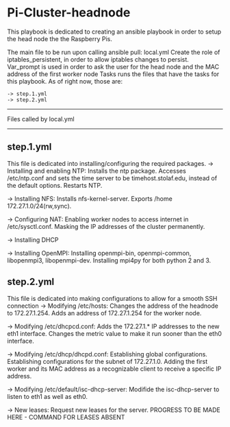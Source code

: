 # Pi-Cluster-headnode
This playbook is dedicated to creating an ansible playbook in order to setup the head node the the Raspberry Pis.

The main file to be run upon calling ansible pull: local.yml
    Create the role of iptables_persistent, in order to allow iptables changes to persist.
    Var_prompt is used in order to ask the user for the head node and the MAC address of the first worker node
    Tasks runs the files that have the tasks for this playbook. As of right now, those are:

    -> step.1.yml
    -> step.2.yml


-------------------------
Files called by local.yml
*************************


step.1.yml
----------
This file is dedicated into installing/configuring the required packages.
-> Installing and enabling NTP:
    Installs the ntp package.
    Accesses /etc/ntp.conf and sets the time server to be timehost.stolaf.edu, instead of the default options.
    Restarts NTP.

-> Installing NFS:
    Installs nfs-kernel-server.
    Exports /home 172.27.1.0/24(rw,sync).

-> Configuring NAT:
    Enabling worker nodes to access internet in /etc/sysctl.conf.
    Masking the IP addresses of the cluster permanently.

-> Installing DHCP

-> Installing OpenMPI:
    Installing openmpi-bin, openmpi-common, libopenmpi3, libopenmpi-dev.
    Installing mpi4py for both python 2 and 3.



step.2.yml
----------
This file is dedicated into making configurations to allow for a smooth SSH connection
-> Modifying /etc/hosts:
    Changes the address of the headnode to 172.27.1.254.
    Adds an address of 172.27.1.254 for the worker node.

-> Modifying /etc/dhcpcd.conf: 
    Adds the 172.27.1.* IP addresses to the new eth1 interface.
    Changes the metric value to make it run sooner than the eth0 interface.

-> Modifying /etc/dhcp/dhcpd.conf:
    Establishing global configurations.
    Establishing configurations for the subnet of 172.27.1.0.
    Adding the first worker and its MAC address as a recognizable client to receive a specific IP address.

-> Modifying /etc/default/isc-dhcp-server:
    Modifide the isc-dhcp-server to listen to eth1 as well as eth0.

 -> New leases:
    Request new leases for the server.
    PROGRESS TO BE MADE HERE - COMMAND FOR LEASES ABSENT

